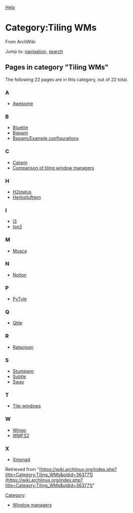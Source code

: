 [Help](//www.mediawiki.org/wiki/Special:MyLanguage/Help:Categories)

# Category:Tiling WMs

From ArchWiki

Jump to: [navigation](#column-one), [search](#searchInput)

## Pages in category "Tiling WMs"

The following 22 pages are in this category, out of 22 total.

### A

*   [Awesome](/index.php/Awesome "Awesome")

### B

*   [Bluetile](/index.php/Bluetile "Bluetile")
*   [Bspwm](/index.php/Bspwm "Bspwm")
*   [Bspwm/Example configurations](/index.php/Bspwm/Example_configurations "Bspwm/Example configurations")

### C

*   [Catwm](/index.php/Catwm "Catwm")
*   [Comparison of tiling window managers](/index.php/Comparison_of_tiling_window_managers "Comparison of tiling window managers")

### H

*   [H2status](/index.php/H2status "H2status")
*   [Herbstluftwm](/index.php/Herbstluftwm "Herbstluftwm")

### I

*   [I3](/index.php/I3 "I3")
*   [Ion3](/index.php/Ion3 "Ion3")

### M

*   [Musca](/index.php/Musca "Musca")

### N

*   [Notion](/index.php/Notion "Notion")

### P

*   [PyTyle](/index.php/PyTyle "PyTyle")

### Q

*   [Qtile](/index.php/Qtile "Qtile")

### R

*   [Ratpoison](/index.php/Ratpoison "Ratpoison")

### S

*   [Stumpwm](/index.php/Stumpwm "Stumpwm")
*   [Subtle](/index.php/Subtle "Subtle")
*   [Sway](/index.php/Sway "Sway")

### T

*   [Tile-windows](/index.php/Tile-windows "Tile-windows")

### W

*   [Wingo](/index.php/Wingo "Wingo")
*   [WMFS2](/index.php/WMFS2 "WMFS2")

### X

*   [Xmonad](/index.php/Xmonad "Xmonad")

Retrieved from "[https://wiki.archlinux.org/index.php?title=Category:Tiling_WMs&oldid=363771](https://wiki.archlinux.org/index.php?title=Category:Tiling_WMs&oldid=363771)"

[Category](/index.php/Special:Categories "Special:Categories"):

*   [Window managers](/index.php/Category:Window_managers "Category:Window managers")